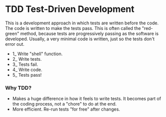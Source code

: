 # TDD Test-Driven Development
This is a development approach in which tests are written before the code. The code is written to make the tests pass. This is often called the "red-green" method, because tests are progressively passing as the software is developed.
Usually, a very minimal code is written, just so the tests don't error out.

* 1_ Write "shell" function.
* 2_ Write tests.
* 3_ Tests fail.
* 4_ Write code.
* 5_ Tests pass!

### Why TDD?
- Makes a huge difference in how it feels to write tests. It becomes part of the coding process, not a "chore" to do at the end.
- More efficient. Re-run tests "for free" after changes.